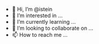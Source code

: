- 👋 Hi, I’m @istein
- 👀 I’m interested in ...
- 🌱 I’m currently learning ...
- 💞️ I’m looking to collaborate on ...
- 📫 How to reach me ...

<!---
istein/istein is a ✨ special ✨ repository because its `README.md` (this file) appears on your GitHub profile.
You can click the Preview link to take a look at your changes.
--->

